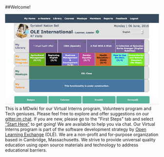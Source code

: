 ##Welcome!

 ![](pages/uploads/images/OLEInternational.png)This is a MDwiki for our Virtual Interns program, Volunteers program and Tech geniuses. Please feel free to explore and offer suggestions on our [gitter.im chat](https://gitter.im/open-learning-exchange/chat). If you are new, please go to the "First Steps" tab and select ["Start Here"](pages/firststeps.md) to get going! We are available to help you via chat. 
 Our Virtual Interns program is part of the software development strategy by [Open Learning Exchange](http://www.ole.org/) (OLÉ). We are a non-profit and for-purpose organization based in Cambridge, Massachusetts. We strive to provide universal quality education using open source materials and technology to address educational barriers.


